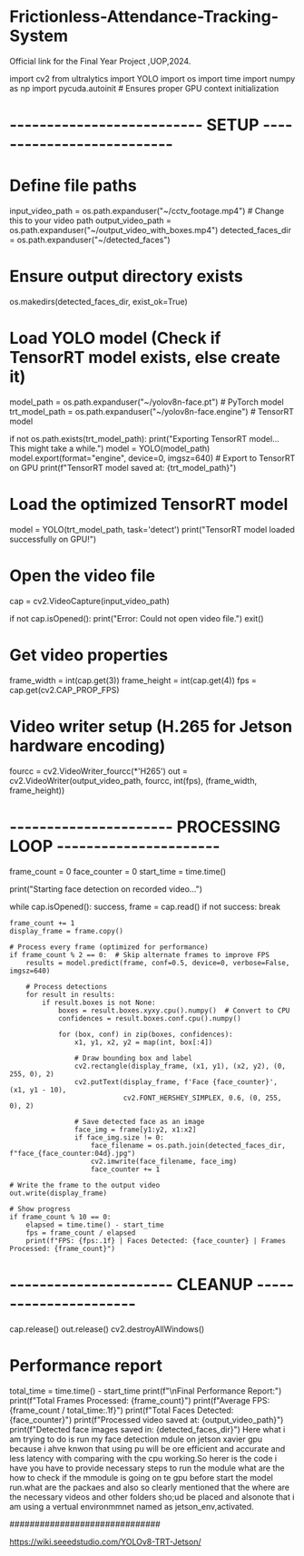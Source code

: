 # Frictionless-Attendance-Tracking-System
Official link for the Final Year Project ,UOP,2024.


import cv2
from ultralytics import YOLO
import os
import time
import numpy as np
import pycuda.autoinit  # Ensures proper GPU context initialization

# -------------------------- SETUP -------------------------- #

# Define file paths
input_video_path = os.path.expanduser("~/cctv_footage.mp4")  # Change this to your video path
output_video_path = os.path.expanduser("~/output_video_with_boxes.mp4")
detected_faces_dir = os.path.expanduser("~/detected_faces")

# Ensure output directory exists
os.makedirs(detected_faces_dir, exist_ok=True)

# Load YOLO model (Check if TensorRT model exists, else create it)
model_path = os.path.expanduser("~/yolov8n-face.pt")  # PyTorch model
trt_model_path = os.path.expanduser("~/yolov8n-face.engine")  # TensorRT model

if not os.path.exists(trt_model_path):
    print("Exporting TensorRT model... This might take a while.")
    model = YOLO(model_path)
    model.export(format="engine", device=0, imgsz=640)  # Export to TensorRT on GPU
    print(f"TensorRT model saved at: {trt_model_path}")

# Load the optimized TensorRT model
model = YOLO(trt_model_path, task='detect')
print("TensorRT model loaded successfully on GPU!")

# Open the video file
cap = cv2.VideoCapture(input_video_path)

if not cap.isOpened():
    print("Error: Could not open video file.")
    exit()

# Get video properties
frame_width = int(cap.get(3))
frame_height = int(cap.get(4))
fps = cap.get(cv2.CAP_PROP_FPS)

# Video writer setup (H.265 for Jetson hardware encoding)
fourcc = cv2.VideoWriter_fourcc(*'H265')
out = cv2.VideoWriter(output_video_path, fourcc, int(fps), (frame_width, frame_height))

# ---------------------- PROCESSING LOOP ---------------------- #

frame_count = 0
face_counter = 0
start_time = time.time()

print("Starting face detection on recorded video...")

while cap.isOpened():
    success, frame = cap.read()
    if not success:
        break

    frame_count += 1
    display_frame = frame.copy()

    # Process every frame (optimized for performance)
    if frame_count % 2 == 0:  # Skip alternate frames to improve FPS
        results = model.predict(frame, conf=0.5, device=0, verbose=False, imgsz=640)

        # Process detections
        for result in results:
            if result.boxes is not None:
                boxes = result.boxes.xyxy.cpu().numpy()  # Convert to CPU
                confidences = result.boxes.conf.cpu().numpy()

                for (box, conf) in zip(boxes, confidences):
                    x1, y1, x2, y2 = map(int, box[:4])

                    # Draw bounding box and label
                    cv2.rectangle(display_frame, (x1, y1), (x2, y2), (0, 255, 0), 2)
                    cv2.putText(display_frame, f'Face {face_counter}', (x1, y1 - 10),
                                cv2.FONT_HERSHEY_SIMPLEX, 0.6, (0, 255, 0), 2)

                    # Save detected face as an image
                    face_img = frame[y1:y2, x1:x2]
                    if face_img.size != 0:
                        face_filename = os.path.join(detected_faces_dir, f"face_{face_counter:04d}.jpg")
                        cv2.imwrite(face_filename, face_img)
                        face_counter += 1

    # Write the frame to the output video
    out.write(display_frame)

    # Show progress
    if frame_count % 10 == 0:
        elapsed = time.time() - start_time
        fps = frame_count / elapsed
        print(f"FPS: {fps:.1f} | Faces Detected: {face_counter} | Frames Processed: {frame_count}")

# ---------------------- CLEANUP ---------------------- #

cap.release()
out.release()
cv2.destroyAllWindows()

# Performance report
total_time = time.time() - start_time
print(f"\nFinal Performance Report:")
print(f"Total Frames Processed: {frame_count}")
print(f"Average FPS: {frame_count / total_time:.1f}")
print(f"Total Faces Detected: {face_counter}")
print(f"Processed video saved at: {output_video_path}")
print(f"Detected face images saved in: {detected_faces_dir}")  Here what  i am trying to do is run my face detection mdule on jetson xavier gpu because i ahve knwon that using pu will be ore efficient and accurate and less latency with comparing with the cpu working.So herer is the code  i have you have to provide necessary steps to run the module what are the how to check if the mmodule is going on te gpu before start the model run.what are the packaes and also so clearly mentioned that the where are the necessary videos and other folders sho;ud be placed and alsonote that i am using a  vertual environmmnet named as jetson_env,activated.





##############################

https://wiki.seeedstudio.com/YOLOv8-TRT-Jetson/
